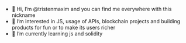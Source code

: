 - 👋 Hi, I’m @tristenmaxim and you can find me everywhere with this nickname
- 👀 I’m interested in JS, usage of APIs, blockchain projects and building products for fun or to make its users richer 
- 🌱 I’m currently learning js and solidity

<!---
tristenmaxim/tristenmaxim is a ✨ special ✨ repository because its `README.md` (this file) appears on your GitHub profile.
You can click the Preview link to take a look at your changes.
--->
